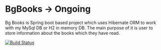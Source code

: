 # BgBooks -> Ongoing
Bg Books is Spring boot based project which uses Hibernate ORM to work with my MySql DB or H2 in memory DB. The main purpose of it is user to store information about the books which they have read.

[![Build Status](https://travis-ci.org/Tsvetoslav88/bgbooks.svg?branch=master)](https://travis-ci.org/Tsvetoslav88/bgbooks)

